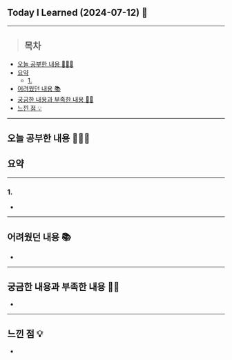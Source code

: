 ## Today I Learned (2024-07-12) 🤔
---
> ## 목차
  - [오늘 공부한 내용 🧑🏻‍💻](#오늘-공부한-내용-🧑🏻‍💻)
  - [요약](#요약)
    - [1. ](#1)
  - [어려웠던 내용 📚](#어려웠던-내용-📚)
  - [궁금한 내용과 부족한 내용 🙋🏻](#궁금한-내용과-부족한-내용-🙋🏻)
  - [느낀 점 💡](#느낀-점-💡)
---

## 오늘 공부한 내용 🧑🏻‍💻

## 요약
---
### 1. 
- 
---
## 어려웠던 내용 📚
- 
---
## 궁금한 내용과 부족한 내용 🙋🏻
- 
---
## 느낀 점 💡
- 



